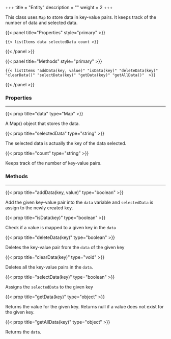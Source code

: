+++
title = "Entity"
description = ""
weight = 2
+++

This class uses `Map` to store data in key-value pairs. It keeps track of the number of data and selected data.

{{< panel title="Properties" style="primary" >}}

    {{< listItems data selectedData count >}}

{{< /panel >}}

{{< panel title="Methods" style="primary" >}}

    {{< listItems "addData(key, value)" "isData(key)" "deleteData(key)" "clearData()" "selectData(key)" "getData(key)" "getAllData()"  >}}

{{< /panel >}}

### Properties
<hr>

{{< prop title="data" type="Map" >}}

A Map() object that stores the data.

{{< prop title="selectedData" type="string" >}}

The selected data is actually the key of the data selected.

{{< prop title="count" type="string" >}}

Keeps track of the number of key-value pairs.

### Methods
<hr>

{{< prop title="addData(key, value)" type="boolean" >}}

Add the given key-value pair into the `data` variable and `selectedData` is assign to the newly created key. 

{{< prop title="isData(key)" type="boolean" >}}

Check if a value is mapped to a given key in the `data`

{{< prop title="deleteData(key)" type="boolean" >}}

Deletes the key-value pair from the `data` of the given key

{{< prop title="clearData(key)" type="void" >}}

Deletes all the key-value pairs in the `data`.

{{< prop title="selectData(key)" type="boolean" >}}

Assigns the `selectedData` to the given key

{{< prop title="getData(key)" type="object" >}}

Returns the value for the given key. Returns null if a value does not exist for the given key.

{{< prop title="getAllData(key)" type="object" >}}

Returns the `data`.